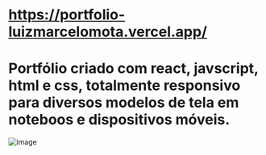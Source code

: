 # https://portfolio-luizmarcelomota.vercel.app/

# Portfólio criado com react, javscript, html e css, totalmente responsivo para diversos modelos de tela em noteboos e dispositivos móveis.

![image](https://github.com/luizmarcelolm/portfolio_react/assets/109484017/530d75b6-593d-42a9-abdf-24bc55806b98)

